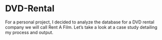 # DVD-Rental
For a personal project, I decided to analyze the database for a DVD rental company we will call Rent A Film. Let’s take a look at a case study detailing my process and output.

